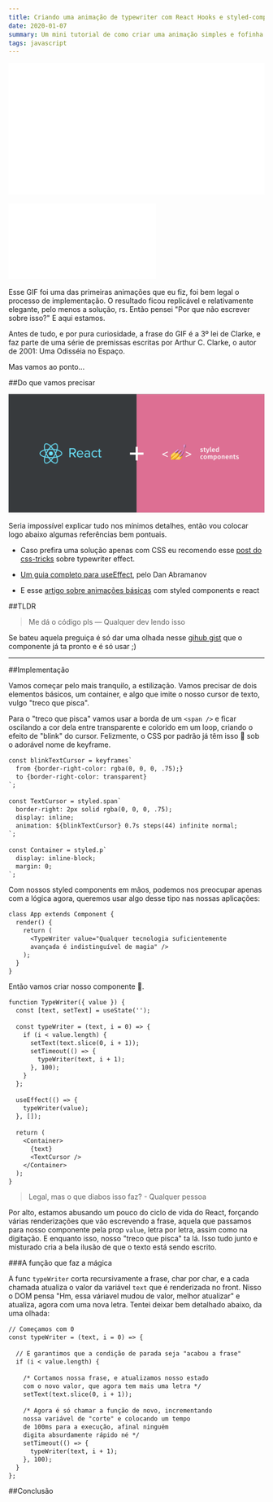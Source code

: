 ```yaml
---
title: Criando uma animação de typewriter com React Hooks e styled-components
date: 2020-01-07
summary: Um mini tutorial de como criar uma animação simples e fofinha que eu inclusive uso aqui rs
tags: javascript
---
```


<p class="desktop-gif"><img alt="Qualquer tecnologia suficientemente avançada é indistinguível de magia, frase de Arthur C. Clarke" src="./typewriter-animation.gif" /></p>
<p class="mobile-gif"><img alt="Qualquer tecnologia suficientemente avançada é indistinguível de magia, frase de Arthur C. Clarke" src="./typewriter-animation-mobile.gif" /></p>

Esse GIF foi uma das primeiras animações que eu fiz, foi bem legal o processo de implementação. O resultado ficou replicável e relativamente elegante,   pelo menos a solução, rs. Então pensei "Por que não escrever sobre isso?" E aqui estamos.

Antes de tudo, e por pura curiosidade, a frase do GIF é a 3º lei de Clarke, e faz parte de uma série de premissas escritas por Arthur C. Clarke, o autor de 2001: Uma Odisséia no Espaço.

Mas vamos ao ponto...

##Do que vamos precisar

![styled-components+react](./styled-components-react.png)

Seria impossível explicar tudo nos mínimos detalhes, então vou colocar logo abaixo algumas referências bem pontuais.

  - Caso prefira uma solução apenas com CSS eu recomendo esse [post do css-tricks][0] sobre typewriter effect.

  - [Um guia completo para useEffect][1], pelo Dan Abramanov

  - E esse [artigo sobre animações básicas][2] com styled components e react


##TLDR

>Me dá o código pls — Qualquer dev lendo isso

Se bateu aquela preguiça é só dar uma olhada nesse [gihub gist][3] que o componente já ta pronto e é só usar ;)

---

##Implementação

Vamos começar pelo mais tranquilo, a estilização. Vamos precisar de dois elementos básicos, um container, e algo que imite o nosso cursor de texto, vulgo "treco que pisca".

Para o "treco que pisca" vamos usar a borda de um `<span />` e ficar oscilando a cor dela entre transparente e colorido em um loop, criando o efeito de "blink" do cursor. Felizmente, o CSS por padrão já têm isso 🎉 sob o adorável nome de keyframe.

```javascript{2,3}
const blinkTextCursor = keyframes`
  from {border-right-color: rgba(0, 0, 0, .75);}
  to {border-right-color: transparent}
`;

const TextCursor = styled.span`
  border-right: 2px solid rgba(0, 0, 0, .75);
  display: inline;
  animation: ${blinkTextCursor} 0.7s steps(44) infinite normal;
`;

const Container = styled.p`
  display: inline-block;
  margin: 0;
`;
```

Com nossos styled components em mãos, podemos nos preocupar apenas com a lógica agora, queremos usar algo desse tipo nas nossas aplicações:

```jsx{}
class App extends Component {
  render() {
    return (
      <TypeWriter value="Qualquer tecnologia suficientemente 
      avançada é indistinguível de magia" />
    );
  }
}
```

Então vamos criar nosso componente 💜.

```jsx{}
function TypeWriter({ value }) {
  const [text, setText] = useState('');

  const typeWriter = (text, i = 0) => {
    if (i < value.length) {
      setText(text.slice(0, i + 1));
      setTimeout(() => {
        typeWriter(text, i + 1);
      }, 100);
    }
  };

  useEffect(() => {
    typeWriter(value);
  }, []);

  return (
    <Container>
      {text}
      <TextCursor />
    </Container>
  );
}
```

>Legal, mas o que diabos isso faz? - Qualquer pessoa

Por alto, estamos abusando um pouco do ciclo de vida do React, forçando várias renderizações que vão escrevendo a frase, aquela que passamos para nosso componente pela prop `value`, letra por letra, assim como na digitação. E enquanto isso, nosso "treco que pisca" ta lá. Isso tudo junto e misturado cria a bela ilusão de que o texto está sendo escrito.

###A função que faz a mágica

A func `typeWriter` corta recursivamente a frase, char por char, e a cada chamada atualiza o valor da variável `text` que é renderizada no front. Nisso o DOM pensa "Hm, essa váriavel mudou de valor, melhor atualizar" e atualiza, agora com uma nova letra. Tentei deixar bem detalhado abaixo, da uma olhada:

```jsx{9}
// Começamos com 0
const typeWriter = (text, i = 0) => {

  // E garantimos que a condição de parada seja "acabou a frase"
  if (i < value.length) {

    /* Cortamos nossa frase, e atualizamos nosso estado
    com o novo valor, que agora tem mais uma letra */
    setText(text.slice(0, i + 1));

    /* Agora é só chamar a função de novo, incrementando
    nossa variável de "corte" e colocando um tempo
    de 100ms para a execução, afinal ninguém
    digita absurdamente rápido né */
    setTimeout(() => {
      typeWriter(text, i + 1);
    }, 100);
  }
};
```

##Conclusão

[0]: https://css-tricks.com/snippets/css/typewriter-effect/
[1]: https://overreacted.io/pt-br/a-complete-guide-to-useeffect/
[2]: https://codeburst.io/animating-react-components-with-css-and-styled-components-cc5a0585f105
[3]: https://gist.github.com/luizmariz/0478d3561bcd91dd885376625aead768